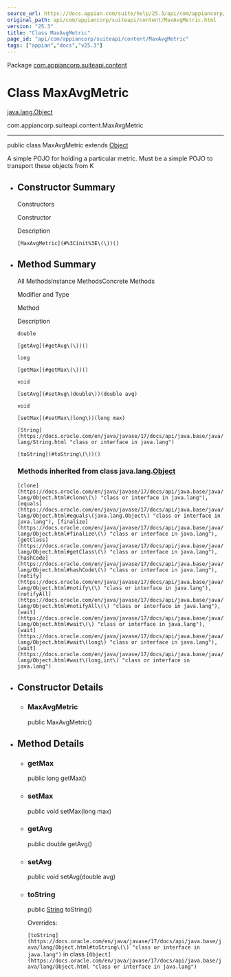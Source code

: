```yaml
---
source_url: https://docs.appian.com/suite/help/25.3/api/com/appiancorp/suiteapi/content/MaxAvgMetric.html
original_path: api/com/appiancorp/suiteapi/content/MaxAvgMetric.html
version: "25.3"
title: "Class MaxAvgMetric"
page_id: "api/com/appiancorp/suiteapi/content/MaxAvgMetric"
tags: ["appian","docs","v25.3"]
---
```



Package [com.appiancorp.suiteapi.content](package-summary.html)

# Class MaxAvgMetric

[java.lang.Object](https://docs.oracle.com/en/java/javase/17/docs/api/java.base/java/lang/Object.html "class or interface in java.lang")

com.appiancorp.suiteapi.content.MaxAvgMetric

* * *

public class MaxAvgMetric extends [Object](https://docs.oracle.com/en/java/javase/17/docs/api/java.base/java/lang/Object.html "class or interface in java.lang")

A simple POJO for holding a particular metric. Must be a simple POJO to transport these objects from K

-   ## Constructor Summary

    Constructors

    Constructor

    Description

    `[MaxAvgMetric](#%3Cinit%3E\(\))()`

-   ## Method Summary

    All MethodsInstance MethodsConcrete Methods

    Modifier and Type

    Method

    Description

    `double`

    `[getAvg](#getAvg\(\))()`

    `long`

    `[getMax](#getMax\(\))()`

    `void`

    `[setAvg](#setAvg\(double\))(double avg)`

    `void`

    `[setMax](#setMax\(long\))(long max)`

    `[String](https://docs.oracle.com/en/java/javase/17/docs/api/java.base/java/lang/String.html "class or interface in java.lang")`

    `[toString](#toString\(\))()`

    ### Methods inherited from class java.lang.[Object](https://docs.oracle.com/en/java/javase/17/docs/api/java.base/java/lang/Object.html "class or interface in java.lang")

    `[clone](https://docs.oracle.com/en/java/javase/17/docs/api/java.base/java/lang/Object.html#clone\(\) "class or interface in java.lang"), [equals](https://docs.oracle.com/en/java/javase/17/docs/api/java.base/java/lang/Object.html#equals\(java.lang.Object\) "class or interface in java.lang"), [finalize](https://docs.oracle.com/en/java/javase/17/docs/api/java.base/java/lang/Object.html#finalize\(\) "class or interface in java.lang"), [getClass](https://docs.oracle.com/en/java/javase/17/docs/api/java.base/java/lang/Object.html#getClass\(\) "class or interface in java.lang"), [hashCode](https://docs.oracle.com/en/java/javase/17/docs/api/java.base/java/lang/Object.html#hashCode\(\) "class or interface in java.lang"), [notify](https://docs.oracle.com/en/java/javase/17/docs/api/java.base/java/lang/Object.html#notify\(\) "class or interface in java.lang"), [notifyAll](https://docs.oracle.com/en/java/javase/17/docs/api/java.base/java/lang/Object.html#notifyAll\(\) "class or interface in java.lang"), [wait](https://docs.oracle.com/en/java/javase/17/docs/api/java.base/java/lang/Object.html#wait\(\) "class or interface in java.lang"), [wait](https://docs.oracle.com/en/java/javase/17/docs/api/java.base/java/lang/Object.html#wait\(long\) "class or interface in java.lang"), [wait](https://docs.oracle.com/en/java/javase/17/docs/api/java.base/java/lang/Object.html#wait\(long,int\) "class or interface in java.lang")`

-   ## Constructor Details

    -   ### MaxAvgMetric

        public MaxAvgMetric()

-   ## Method Details

    -   ### getMax

        public long getMax()

    -   ### setMax

        public void setMax(long max)

    -   ### getAvg

        public double getAvg()

    -   ### setAvg

        public void setAvg(double avg)

    -   ### toString

        public [String](https://docs.oracle.com/en/java/javase/17/docs/api/java.base/java/lang/String.html "class or interface in java.lang") toString()

        Overrides:

        `[toString](https://docs.oracle.com/en/java/javase/17/docs/api/java.base/java/lang/Object.html#toString\(\) "class or interface in java.lang")` in class `[Object](https://docs.oracle.com/en/java/javase/17/docs/api/java.base/java/lang/Object.html "class or interface in java.lang")`